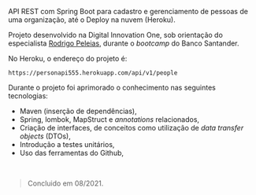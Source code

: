 API REST com Spring Boot para cadastro e gerenciamento de pessoas de uma organização, até o Deploy na nuvem (Heroku). 

Projeto desenvolvido na Digital Innovation One, sob orientação do especialista 
[Rodrigo Peleias](https://www.linkedin.com/in/rodrigopeleias/), durante o *bootcamp* do Banco Santander.

No Heroku, o endereço do projeto é:
```$xslt
https://personapi555.herokuapp.com/api/v1/people
```
Durante o projeto foi aprimorado o conhecimento nas seguintes tecnologias:

- Maven (inserção de dependências),
- Spring, lombok, MapStruct e *annotations* relacionados,
- Criação de interfaces, de conceitos como utilização de *data transfer objects* (DTOs),
- Introdução a testes unitários,
- Uso das ferramentas do Github,

&nbsp;
> Concluido em 08/2021.